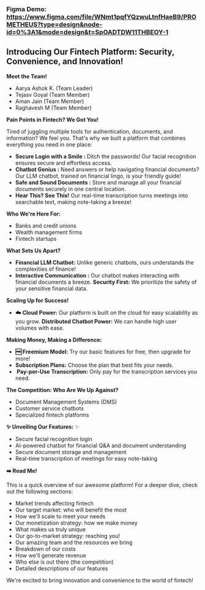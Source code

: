 ### Figma Demo: https://www.figma.com/file/WNmt1pqfYQzwuLtnfHaeB9/PROMETHEUS?type=design&node-id=0%3A1&mode=design&t=SpOADTDW11THBEOY-1
## Introducing Our Fintech Platform: Security, Convenience, and Innovation! 

**Meet the Team!** 

* Aarya Ashok K. (Team Leader)
* Tejasv Goyal (Team Member) 
* Aman Jain (Team Member)
* Raghavesh M (Team Member)

**Pain Points in Fintech? We Got You!**

Tired of juggling multiple tools for authentication, documents, and information?  We feel you. That's why we built a platform that combines everything you need in one place:

* **Secure Login with a Smile :** Ditch the passwords! Our facial recognition ensures secure and effortless access.
* **Chatbot Genius :** Need answers or help navigating financial documents? Our LLM chatbot, trained on financial lingo, is your friendly guide!  
* **Safe and Sound Documents :** Store and manage all your financial documents securely in one central location. 
* **Hear This? See This!** Our real-time transcription turns meetings into searchable text, making note-taking a breeze! 

**Who We're Here For:** 

* Banks and credit unions  
* Wealth management firms 
* Fintech startups  

**What Sets Us Apart?**

* **Financial LLM Chatbot:**  Unlike generic chatbots, ours understands the complexities of finance!  
* **Interactive Communication :** Our chatbot makes interacting with financial documents a breeze. ️**Security First:**  We prioritize the safety of your sensitive financial data.  

**Scaling Up for Success!**

* **☁️ Cloud Power:**  Our platform is built on the cloud for easy scalability as you grow.   **Distributed Chatbot Power:**  We can handle high user volumes with ease. 

**Making Money, Making a Difference:**

* **🆓 Freemium Model:**  Try our basic features for free, then upgrade for more!  
* **Subscription Plans:**  Choose the plan that best fits your needs.  
* **️ Pay-per-Use Transcription:**  Only pay for the transcription services you need. 

**The Competition: Who Are We Up Against?**

* Document Management Systems (DMS) ️
* Customer service chatbots   
* Specialized fintech platforms   

**✨ Unveiling Our Features:** ✨

* Secure facial recognition login   
* AI-powered chatbot for financial Q&A and document understanding   
* Secure document storage and management   
* Real-time transcription of meetings for easy note-taking   


**➡️ Read Me!**

This is a quick overview of our awesome platform! For a deeper dive, check out the following sections:

* Market trends affecting fintech  
* Our target market: who will benefit the most   
* How we'll scale to meet your needs   
* Our monetization strategy: how we make money   
* What makes us truly unique   
* Our go-to-market strategy: reaching you!   
* Our amazing team and the resources we bring  ‍ 
* Breakdown of our costs   
* How we'll generate revenue   
* Who else is out there (the competition)   
* Detailed descriptions of our features   

We're excited to bring innovation and convenience to the world of fintech! 
